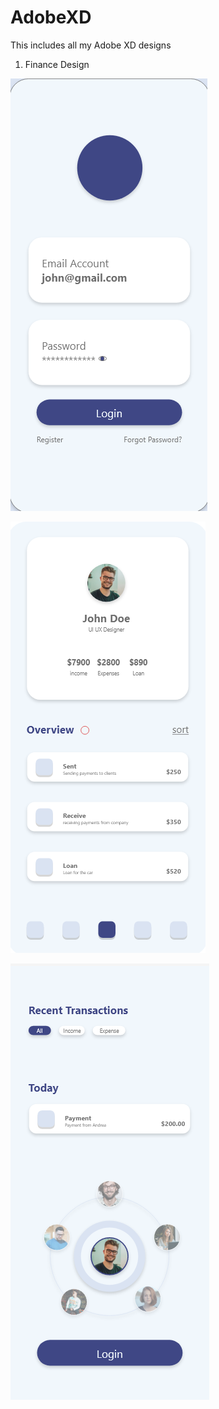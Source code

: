# AdobeXD
This includes all my Adobe XD designs



1. Finance Design

![Model](https://github.com/Phant0m-a/AdobeXD/blob/main/Financial-security/finance-app-1.PNG)


![Model](https://github.com/Phant0m-a/AdobeXD/blob/main/Financial-security/finance-app-2.PNG)


![Model](https://github.com/Phant0m-a/AdobeXD/blob/main/Financial-security/finance-app-3.PNG)

